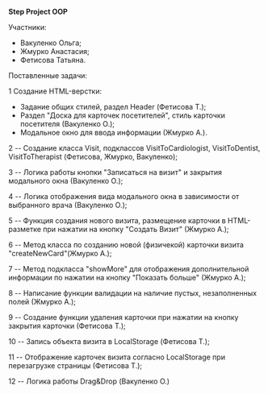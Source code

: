 **Step Project OOP**

Участники:
- Вакуленко Ольга;
- Жмурко Анастасия;
- Фетисова Татьяна.

Поставленные задачи:

1 Создание HTML-верстки:
 - Задание общих стилей, раздел Header (Фетисова Т.);
 - Раздел "Доска для карточек посетителей", стиль карточки посетителя (Вакуленко О.);
 - Модальное окно для ввода информации (Жмурко А.).

2 -- Создание класса Visit, подклассов VisitToCardiologist, VisitToDentist, VisitToTherapist (Фетисова, Жмурко, Вакуленко);

3 --  Логика работы кнопки "Записаться на визит" и закрытия модального окна (Вакуленко О.);

4 --  Логика отображения вида модального окна в зависимости от выбранного врача (Вакуленко О.);

5 --  Функция создания нового визита, размещение карточки в HTML-разметке при нажатии на кнопку "Создать Визит" (Жмурко А.);

6 --  Метод класса по созданию новой (физичекой) карточки визита "createNewCard"(Жмурко А.);

7 --  Метод подкласса "showMore" для отображения дополнительной информации по нажатии на кнопку "Показать больше" (Жмурко А.);

8 --  Написание функции валидации на наличие пустых, незаполненных полей (Жмурко А.);

9 --  Создание функции удаления карточки при нажатии на кнопку закрытия карточки (Фетисова Т.);

10 -- Запись объекта визита в LocalStorage (Фетисова Т.);

11 -- Отображение карточек визита  согласно LocalStorage при перезагрузке страницы (Фетисова Т.);

12 -- Логика работы Drag&Drop  (Вакуленко О.)



